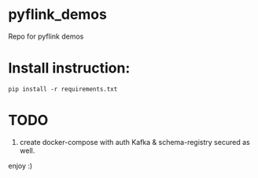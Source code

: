 # pyflink_demos
Repo for pyflink demos

# Install instruction:
```pip install -r requirements.txt```

# TODO
1. create docker-compose with auth Kafka & schema-registry secured as well.

enjoy :)